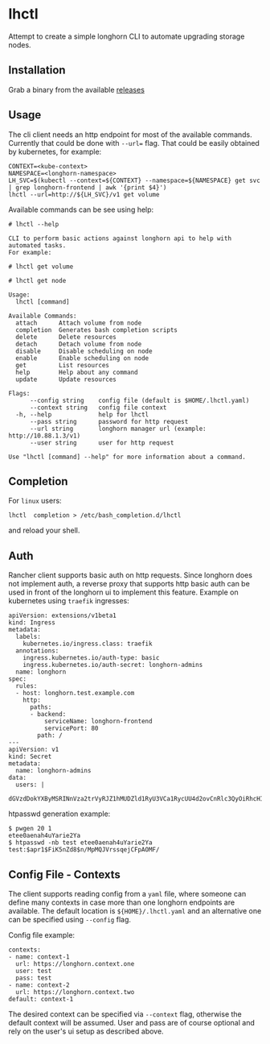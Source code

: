 # lhctl

Attempt to create a simple longhorn CLI to automate upgrading storage nodes.

## Installation

Grab a binary from the available [releases](https://github.com/utilitywarehouse/lhctl/releases)

## Usage

The cli client needs an http endpoint for most of the available commands.
Currently that could be done with `--url=` flag. That could be easily obtained
by kubernetes, for example:

```
CONTEXT=<kube-context>
NAMESPACE=<longhorn-namespace>
LH_SVC=$(kubectl --context=${CONTEXT} --namespace=${NAMESPACE} get svc | grep longhorn-frontend | awk '{print $4}')
lhctl --url=http://${LH_SVC}/v1 get volume
```

Available commands can be see using help:

```
# lhctl --help

CLI to perform basic actions against longhorn api to help with
automated tasks.
For example:

# lhctl get volume

# lhctl get node

Usage:
  lhctl [command]

Available Commands:
  attach      Attach volume from node
  completion  Generates bash completion scripts
  delete      Delete resources
  detach      Detach volume from node
  disable     Disable scheduling on node
  enable      Enable scheduling on node
  get         List resources
  help        Help about any command
  update      Update resources

Flags:
      --config string    config file (default is $HOME/.lhctl.yaml)
      --context string   config file context
  -h, --help             help for lhctl
      --pass string      password for http request
      --url string       longhorn manager url (example: http://10.88.1.3/v1)
      --user string      user for http request

Use "lhctl [command] --help" for more information about a command.
```

## Completion

For `linux` users:
```
lhctl  completion > /etc/bash_completion.d/lhctl 
```

and reload your shell.

## Auth

Rancher client supports basic auth on http requests. Since longhorn does not
implement auth, a reverse proxy that supports http basic auth can be used in
front of the longhorn ui to implement this feature. Example on kubernetes using
`traefik` ingresses:

```
apiVersion: extensions/v1beta1
kind: Ingress
metadata:
  labels:
    kubernetes.io/ingress.class: traefik
  annotations:
    ingress.kubernetes.io/auth-type: basic
    ingress.kubernetes.io/auth-secret: longhorn-admins
  name: longhorn
spec:
  rules:
  - host: longhorn.test.example.com
    http:
      paths:
      - backend:
          serviceName: longhorn-frontend
          servicePort: 80
        path: /
---
apiVersion: v1
kind: Secret
metadata:
  name: longhorn-admins
data:
  users: |
    dGVzdDokYXByMSRINnVza2trVyRJZ1hMUDZld1RyU3VCa1RycUU4d2ovCnRlc3QyOiRhcHIxJGQ5aHI5SEJCJDRIeHdnVWlyM0hQNEVzZ2dQL1FObzAK
```

htpasswd generation example:
```
$ pwgen 20 1
etee0aenah4uYarie2Ya
$ htpasswd -nb test etee0aenah4uYarie2Ya
test:$apr1$FiK5nZd8$n/MpMQJVrssqejCFpAOMF/
```

## Config File - Contexts

The client supports reading config from a `yaml` file, where someone can define
many contexts in case more than one longhorn endpoints are available. The
default location is `${HOME}/.lhctl.yaml` and an alternative one can be
specified using `--config` flag.

Config file example:

```
contexts:
- name: context-1
  url: https://longhorn.context.one
  user: test
  pass: test
- name: context-2
  url: https://longhorn.context.two
default: context-1
```

The desired context can be specified via `--context` flag, otherwise the default
context will be assumed.
User and pass are of course optional and rely on the user's ui setup as
described above.

